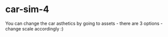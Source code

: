 # car-sim-4

You can change the car asthetics by going to assets - there are 3 options - change scale accordingly :)
